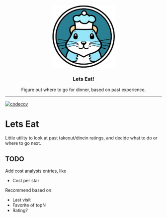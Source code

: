 <p align="center">
  <img alt="LetsEat Logo" src="./images/letseat-200.png" height="200" />
  <h3 align="center">Lets Eat!</h3>
  <p align="center">Figure out where to go for dinner, based on past experience.</p>
</p>

---
[![codecov](https://codecov.io/gh/drewstinnett/letseat/graph/badge.svg?token=L5DYWFXHRE)](https://codecov.io/gh/drewstinnett/letseat)

# Lets Eat

Little utility to look at past takeout/dinein ratings, and decide what to do or
where to go next.

## TODO

Add cost analysis entries, like

* Cost per star

Recommend based on:

* Last visit
* Favorite of topN
* Rating?
